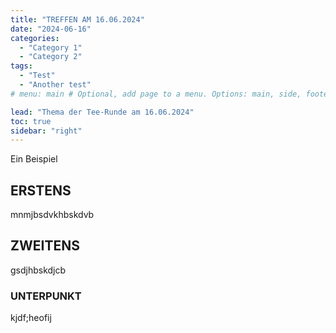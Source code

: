 ```yaml
---
title: "TREFFEN AM 16.06.2024"
date: "2024-06-16"
categories:
  - "Category 1"
  - "Category 2"
tags:
  - "Test"
  - "Another test"
# menu: main # Optional, add page to a menu. Options: main, side, footer

lead: "Thema der Tee-Runde am 16.06.2024"
toc: true
sidebar: "right"
---
```


Ein Beispiel

ERSTENS
-------


mnmjbsdvkhbskdvb


ZWEITENS
--------


gsdjhbskdjcb

### UNTERPUNKT


kjdf;heofij